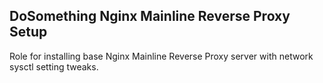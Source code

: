 DoSomething Nginx Mainline Reverse Proxy Setup
---------

Role for installing base Nginx Mainline Reverse Proxy server with network sysctl setting tweaks.
